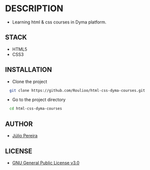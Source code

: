 # DESCRIPTION

- Learning html & css courses in Dyma platform.

## STACK

- HTML5
- CSS3

## INSTALLATION

- Clone the project

```bash
  git clone https://github.com/Roulioo/html-css-dyma-courses.git
```

- Go to the project directory

```bash
  cd html-css-dyma-courses
```

## AUTHOR

- [Júlio Pereira](https://github.com/Roulioo)

## LICENSE

- [GNU General Public License v3.0](https://choosealicense.com/licenses/gpl-3.0/)
